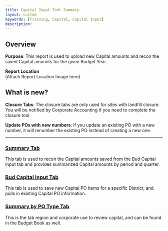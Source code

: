 ```yaml
---
title: Capital Input Tool Summary
layout: custom
keywords: [Training, Capital, Capital Input]
description: 
---
```


## Overview

**Purpose**:  This report is used to upload new Capital amounts and recon the saved Capital amounts for the given Budget Year.

**Report Location**<br>
(Attach Report Location Image here)

## What is new?

**Closure Tabs**:
The closure tabs are only used for sites with landfill closure. You will be notified by Corporate Accounting if you need to complete the closure tool.

**Update POs with new numbers**:
If you update an existing PO with a new number, it will renumber the existing PO instead of creating a new one.

___
### [ Summary Tab ](/bApps/InterjectTraining/Capital/CapitalSummary.html)

This tab is used to recon the Capital amounts saved from the Bud Capital Input tab and provides summarized Capital amounts by period and quarter.

### [ Bud Capital Input Tab ](/bApps/InterjectTraining/Capital/CapitalInput.html)

This tab is used to save new Capital PO Items for a specific District, and pulls in existing Capital PO information.

### [ Summary by PO Type Tab ](/bApps/InterjectTraining/Capital/CapitalSummaryPOType.html)

This is the tab region and corporate use to review capital, and can be found in the Budget Book as well.